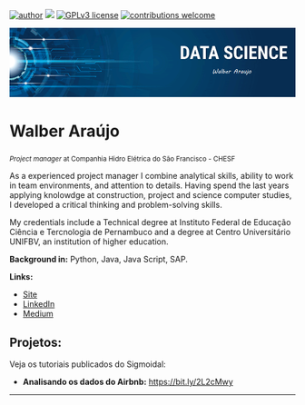 [![author](https://img.shields.io/badge/author-carlosfab-red.svg)](https://www.linkedin.com/in/carlosfab) [![](https://img.shields.io/badge/python-3.7+-blue.svg)](https://www.python.org/downloads/release/python-365/) [![GPLv3 license](https://img.shields.io/badge/License-GPLv3-blue.svg)](http://perso.crans.org/besson/LICENSE.html) [![contributions welcome](https://img.shields.io/badge/contributions-welcome-brightgreen.svg?style=flat)](https://github.com/carlosfab/data_science/issues)

<p align="center">
  <img src="https://github.com/Walber2903/DS/blob/main/banner.png?raw=true" >
</p>

# Walber Araújo
<sub>*Project manager* at Companhia Hidro Elétrica do São Francisco - CHESF</sub>

As a experienced project manager I combine analytical skills, ability to work in team environments, and attention to details. Having spend the last years applying knolowdge at construction, project and science computer studies, I developed a critical thinking and problem-solving skills.

My credentials include a Technical degree at Instituto Federal de Educação Ciência e Tercnologia de Pernambuco and a degree at Centro Universitário UNIFBV, an institution of higher education.

**Background in:** Python, Java, Java Script, SAP.

**Links:**
* [Site](http://sigmoidal.ai)
* [LinkedIn](https://www.linkedin.com/in/walberaraujo/)
* [Medium](https://www.medium.com)


## Projetos:
Veja os tutoriais publicados do Sigmoidal:

* **Analisando os dados do Airbnb:** https://bit.ly/2L2cMwy


---
